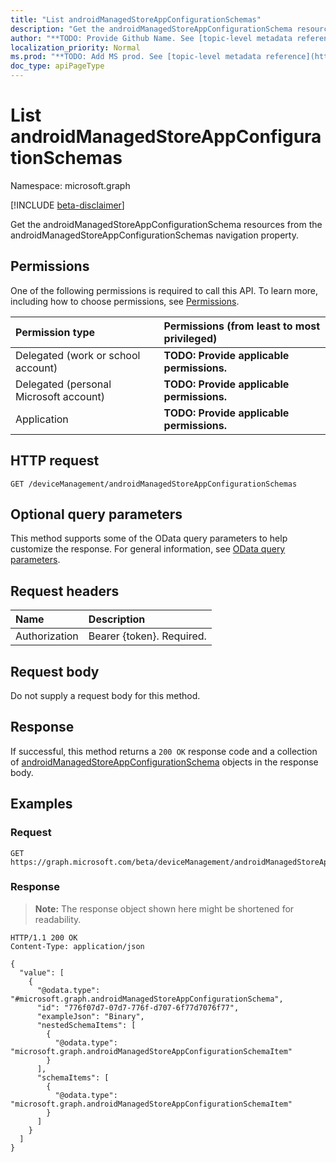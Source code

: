```yaml
---
title: "List androidManagedStoreAppConfigurationSchemas"
description: "Get the androidManagedStoreAppConfigurationSchema resources from the androidManagedStoreAppConfigurationSchemas navigation property."
author: "**TODO: Provide Github Name. See [topic-level metadata reference](https://msgo.azurewebsites.net/add/document/guidelines/metadata.html#topic-level-metadata)**"
localization_priority: Normal
ms.prod: "**TODO: Add MS prod. See [topic-level metadata reference](https://msgo.azurewebsites.net/add/document/guidelines/metadata.html#topic-level-metadata)**"
doc_type: apiPageType
---
```


# List androidManagedStoreAppConfigurationSchemas
Namespace: microsoft.graph

[!INCLUDE [beta-disclaimer](../../includes/beta-disclaimer.md)]

Get the androidManagedStoreAppConfigurationSchema resources from the androidManagedStoreAppConfigurationSchemas navigation property.

## Permissions
One of the following permissions is required to call this API. To learn more, including how to choose permissions, see [Permissions](/graph/permissions-reference).

|Permission type|Permissions (from least to most privileged)|
|:---|:---|
|Delegated (work or school account)|**TODO: Provide applicable permissions.**|
|Delegated (personal Microsoft account)|**TODO: Provide applicable permissions.**|
|Application|**TODO: Provide applicable permissions.**|

## HTTP request

<!-- {
  "blockType": "ignored"
}
-->
``` http
GET /deviceManagement/androidManagedStoreAppConfigurationSchemas
```

## Optional query parameters
This method supports some of the OData query parameters to help customize the response. For general information, see [OData query parameters](/graph/query-parameters).

## Request headers
|Name|Description|
|:---|:---|
|Authorization|Bearer {token}. Required.|

## Request body
Do not supply a request body for this method.

## Response

If successful, this method returns a `200 OK` response code and a collection of [androidManagedStoreAppConfigurationSchema](../resources/androidmanagedstoreappconfigurationschema.md) objects in the response body.

## Examples

### Request
<!-- {
  "blockType": "request",
  "name": "list_androidmanagedstoreappconfigurationschema"
}
-->
``` http
GET https://graph.microsoft.com/beta/deviceManagement/androidManagedStoreAppConfigurationSchemas
```


### Response
>**Note:** The response object shown here might be shortened for readability.
<!-- {
  "blockType": "response",
  "truncated": true,
  "@odata.type": "Collection(microsoft.graph.androidManagedStoreAppConfigurationSchema)"
}
-->
``` http
HTTP/1.1 200 OK
Content-Type: application/json

{
  "value": [
    {
      "@odata.type": "#microsoft.graph.androidManagedStoreAppConfigurationSchema",
      "id": "776f07d7-07d7-776f-d707-6f77d7076f77",
      "exampleJson": "Binary",
      "nestedSchemaItems": [
        {
          "@odata.type": "microsoft.graph.androidManagedStoreAppConfigurationSchemaItem"
        }
      ],
      "schemaItems": [
        {
          "@odata.type": "microsoft.graph.androidManagedStoreAppConfigurationSchemaItem"
        }
      ]
    }
  ]
}
```

